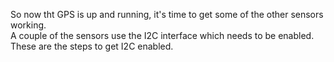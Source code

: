 So now tht GPS is up and running, it's time to get some of the other sensors working.<br>
A couple of the sensors use the I2C interface which needs to be enabled.  These are the steps to get I2C enabled.<br>
